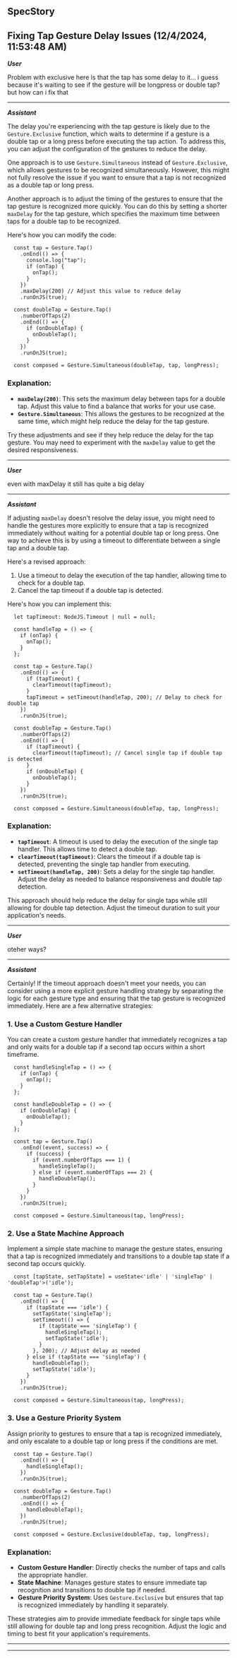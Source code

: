 ## SpecStory

## Fixing Tap Gesture Delay Issues (12/4/2024, 11:53:48 AM)

_**User**_

Problem with exclusive here is that the tap has some delay to it... i guess because it's waiting to see if the gesture will be longpress or double tap? but how can i fix that

---

_**Assistant**_

The delay you're experiencing with the tap gesture is likely due to the `Gesture.Exclusive` function, which waits to determine if a gesture is a double tap or a long press before executing the tap action. To address this, you can adjust the configuration of the gestures to reduce the delay.

One approach is to use `Gesture.Simultaneous` instead of `Gesture.Exclusive`, which allows gestures to be recognized simultaneously. However, this might not fully resolve the issue if you want to ensure that a tap is not recognized as a double tap or long press.

Another approach is to adjust the timing of the gestures to ensure that the tap gesture is recognized more quickly. You can do this by setting a shorter `maxDelay` for the tap gesture, which specifies the maximum time between taps for a double tap to be recognized.

Here's how you can modify the code:

```typescript:components/Chat/Message/message-gestures.tsx
  const tap = Gesture.Tap()
    .onEnd(() => {
      console.log("tap");
      if (onTap) {
        onTap();
      }
    })
    .maxDelay(200) // Adjust this value to reduce delay
    .runOnJS(true);

  const doubleTap = Gesture.Tap()
    .numberOfTaps(2)
    .onEnd(() => {
      if (onDoubleTap) {
        onDoubleTap();
      }
    })
    .runOnJS(true);

  const composed = Gesture.Simultaneous(doubleTap, tap, longPress);
```

### Explanation:
- **`maxDelay(200)`**: This sets the maximum delay between taps for a double tap. Adjust this value to find a balance that works for your use case.
- **`Gesture.Simultaneous`**: This allows the gestures to be recognized at the same time, which might help reduce the delay for the tap gesture.

Try these adjustments and see if they help reduce the delay for the tap gesture. You may need to experiment with the `maxDelay` value to get the desired responsiveness.

---

_**User**_

even with maxDelay it still has quite a big delay

---

_**Assistant**_

If adjusting `maxDelay` doesn't resolve the delay issue, you might need to handle the gestures more explicitly to ensure that a tap is recognized immediately without waiting for a potential double tap or long press. One way to achieve this is by using a timeout to differentiate between a single tap and a double tap.

Here's a revised approach:

1. Use a timeout to delay the execution of the tap handler, allowing time to check for a double tap.
2. Cancel the tap timeout if a double tap is detected.

Here's how you can implement this:

```typescript:components/Chat/Message/message-gestures.tsx
  let tapTimeout: NodeJS.Timeout | null = null;

  const handleTap = () => {
    if (onTap) {
      onTap();
    }
  };

  const tap = Gesture.Tap()
    .onEnd(() => {
      if (tapTimeout) {
        clearTimeout(tapTimeout);
      }
      tapTimeout = setTimeout(handleTap, 200); // Delay to check for double tap
    })
    .runOnJS(true);

  const doubleTap = Gesture.Tap()
    .numberOfTaps(2)
    .onEnd(() => {
      if (tapTimeout) {
        clearTimeout(tapTimeout); // Cancel single tap if double tap is detected
      }
      if (onDoubleTap) {
        onDoubleTap();
      }
    })
    .runOnJS(true);

  const composed = Gesture.Simultaneous(doubleTap, tap, longPress);
```

### Explanation:
- **`tapTimeout`**: A timeout is used to delay the execution of the single tap handler. This allows time to detect a double tap.
- **`clearTimeout(tapTimeout)`**: Clears the timeout if a double tap is detected, preventing the single tap handler from executing.
- **`setTimeout(handleTap, 200)`**: Sets a delay for the single tap handler. Adjust the delay as needed to balance responsiveness and double tap detection.

This approach should help reduce the delay for single taps while still allowing for double tap detection. Adjust the timeout duration to suit your application's needs.

---

_**User**_

oteher ways?

---

_**Assistant**_

Certainly! If the timeout approach doesn't meet your needs, you can consider using a more explicit gesture handling strategy by separating the logic for each gesture type and ensuring that the tap gesture is recognized immediately. Here are a few alternative strategies:

### 1. Use a Custom Gesture Handler

You can create a custom gesture handler that immediately recognizes a tap and only waits for a double tap if a second tap occurs within a short timeframe.

```typescript:components/Chat/Message/message-gestures.tsx
  const handleSingleTap = () => {
    if (onTap) {
      onTap();
    }
  };

  const handleDoubleTap = () => {
    if (onDoubleTap) {
      onDoubleTap();
    }
  };

  const tap = Gesture.Tap()
    .onEnd((event, success) => {
      if (success) {
        if (event.numberOfTaps === 1) {
          handleSingleTap();
        } else if (event.numberOfTaps === 2) {
          handleDoubleTap();
        }
      }
    })
    .runOnJS(true);

  const composed = Gesture.Simultaneous(tap, longPress);
```

### 2. Use a State Machine Approach

Implement a simple state machine to manage the gesture states, ensuring that a tap is recognized immediately and transitions to a double tap state if a second tap occurs quickly.

```typescript:components/Chat/Message/message-gestures.tsx
  const [tapState, setTapState] = useState<'idle' | 'singleTap' | 'doubleTap'>('idle');

  const tap = Gesture.Tap()
    .onEnd(() => {
      if (tapState === 'idle') {
        setTapState('singleTap');
        setTimeout(() => {
          if (tapState === 'singleTap') {
            handleSingleTap();
            setTapState('idle');
          }
        }, 200); // Adjust delay as needed
      } else if (tapState === 'singleTap') {
        handleDoubleTap();
        setTapState('idle');
      }
    })
    .runOnJS(true);

  const composed = Gesture.Simultaneous(tap, longPress);
```

### 3. Use a Gesture Priority System

Assign priority to gestures to ensure that a tap is recognized immediately, and only escalate to a double tap or long press if the conditions are met.

```typescript:components/Chat/Message/message-gestures.tsx
  const tap = Gesture.Tap()
    .onEnd(() => {
      handleSingleTap();
    })
    .runOnJS(true);

  const doubleTap = Gesture.Tap()
    .numberOfTaps(2)
    .onEnd(() => {
      handleDoubleTap();
    })
    .runOnJS(true);

  const composed = Gesture.Exclusive(doubleTap, tap, longPress);
```

### Explanation:

- **Custom Gesture Handler**: Directly checks the number of taps and calls the appropriate handler.
- **State Machine**: Manages gesture states to ensure immediate tap recognition and transitions to double tap if needed.
- **Gesture Priority System**: Uses `Gesture.Exclusive` but ensures that tap is recognized immediately by handling it separately.

These strategies aim to provide immediate feedback for single taps while still allowing for double tap and long press recognition. Adjust the logic and timing to best fit your application's requirements.

---



---

